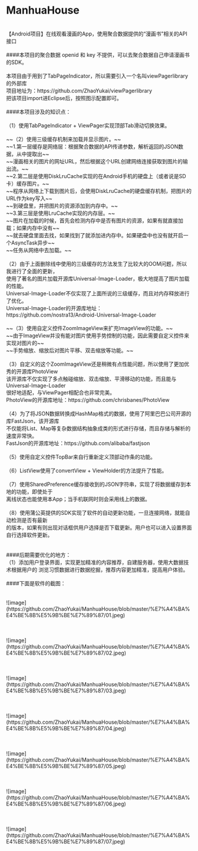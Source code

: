 # ManhuaHouse
<br>
【Android项目】在线观看漫画的App，使用聚合数据提供的“漫画书”相关的API接口<br>
<br>
####本项目的聚合数据 openid 和 key 不提供，可以去聚合数据自己申请漫画书的SDK。<br>
<br>
本项目由于用到了TabPageIndicator，所以需要引入一个名叫viewPagerlibrary的外部库<br>
项目地址为：https://github.com/ZhaoYukai/viewPagerlibrary<br>
把该项目import进Eclipse后，按照图示配置即可。<br>
<br>
####本项目涉及的知识点：<br>
<br>
（1）使用TabPageIndicator + ViewPager实现顶部Tab滑动切换效果。<br>
<br>
~~（2）使用三级缓存机制来加载并显示图片。~~<br>
~~1.第一层缓存是网络层：根据聚合数据的API传递参数，解析返回的JSON数据，从中提取出~~<br>
~~漫画相关的图片的网址URL，然后根据这个URL创建网络连接获取到图片的输出流。~~<br>
~~2.第二层是使用DiskLruCache实现的在Android手机的硬盘上（或者说是SD卡）缓存图片。~~<br>
~~程序从网络上下载到图片后，会使用DiskLruCache的硬盘缓存机制，把图片的URL作为key写入~~<br>
~~到硬盘里，并把图片的资源添加到内存中。~~<br>
~~3.第三层是使用LruCache实现的内存层。~~<br>
~~图片在加载的时候，首先会检测内存中是否有图片的资源，如果有就直接加载；如果内存中没有~~<br>
~~就去硬盘里面去找，如果找到了就添加进内存中。如果硬盘中也没有就开启一个AsyncTask异步~~<br>
~~任务从网络中去加载。~~<br>
<br>
（2）由于上面删除线中使用的三级缓存的方法发生了比较大的OOM问题，所以我进行了全面的更新，<br>
使用了著名的图片加载开源库Universal-Image-Loader，极大地提高了图片加载的性能。<br>
Universal-Image-Loader不仅实现了上面所说的三级缓存，而且对内存释放进行了优化。<br>
Universal-Image-Loader的开源库地址：https://github.com/nostra13/Android-Universal-Image-Loader<br>
<br>
~~（3）使用自定义控件ZoomImageView来扩充ImageView的功能。~~<br>
~~由于ImageView并没有能对图片使用手势控制的功能，因此需要自定义控件来实现对图片的~~<br>
~~手势缩放、缩放后对图片平移、双击缩放等功能。~~<br>
<br>
（3）自定义的这个ZoomImageView还是稍微有点性能问题，所以使用了更加优秀的开源库PhotoView<br>
该开源库不仅实现了多点触碰缩放、双击缩放、平滑移动的功能，而且能与Universal-Image-Loader<br>
很好地适配，与ViewPager相配合也非常完美。<br>
PhotoView的开源库地址：https://github.com/chrisbanes/PhotoView<br>
<br>
（4）为了将JSON数据转换成HashMap格式的数据，使用了阿里巴巴公司开源的库FastJson，该开源库<br>
不仅能将List、Map等复杂数据结构抽象成类的形式进行存储，而且存储与解析的速度非常快。<br>
FastJson的开源库地址：https://github.com/alibaba/fastjson<br>
<br>
（5）使用自定义控件TopBar来自行重新定义顶部动作条的功能。<br>
<br>
（6）ListView使用了convertView + ViewHolder的方法提升了性能。<br>
<br>
（7）使用SharedPreference缓存接收到的JSON字符串，实现了将数据缓存到本地的功能，即使处于<br>
离线状态也能使用本App；当手机联网时则会采用线上的数据。<br>
<br>
（8）使用蒲公英提供的SDK实现了软件的自动更新功能，一旦连接网络，就能自动检测是否有最新<br>
的版本，如果有则出现对话框供用户选择是否下载更新。用户也可以进入设置界面自行选择软件更新。<br>
<br>
<br>
####后期需要优化的地方：<br>
（1）添加用户登录界面，实现更加精准的内容推荐，自建服务器，使用大数据技术根据用户的
浏览习惯数据进行数据挖掘，推荐内容更加精准，提高用户体验。<br>
<br>
####下面是软件的截图：<br>
<br>
<br>
![image](https://github.com/ZhaoYukai/ManhuaHouse/blob/master/%E7%A4%BA%E4%BE%8B%E5%9B%BE%E7%89%87/01.jpeg)
<br>
<br>
<br>
<br>
![image](https://github.com/ZhaoYukai/ManhuaHouse/blob/master/%E7%A4%BA%E4%BE%8B%E5%9B%BE%E7%89%87/02.jpeg)
<br>
<br>
<br>
<br>
![image](https://github.com/ZhaoYukai/ManhuaHouse/blob/master/%E7%A4%BA%E4%BE%8B%E5%9B%BE%E7%89%87/03.jpeg)
<br>
<br>
<br>
<br>
![image](https://github.com/ZhaoYukai/ManhuaHouse/blob/master/%E7%A4%BA%E4%BE%8B%E5%9B%BE%E7%89%87/04.jpeg)
<br>
<br>
<br>
<br>
![image](https://github.com/ZhaoYukai/ManhuaHouse/blob/master/%E7%A4%BA%E4%BE%8B%E5%9B%BE%E7%89%87/05.jpeg)
<br>
<br>
<br>
<br>
![image](https://github.com/ZhaoYukai/ManhuaHouse/blob/master/%E7%A4%BA%E4%BE%8B%E5%9B%BE%E7%89%87/06.jpeg)
<br>
<br>
<br>
<br>
![image](https://github.com/ZhaoYukai/ManhuaHouse/blob/master/%E7%A4%BA%E4%BE%8B%E5%9B%BE%E7%89%87/07.jpeg)
<br>
<br>

